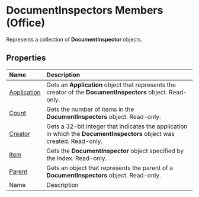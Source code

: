 
# DocumentInspectors Members (Office)
Represents a collection of  **DocumentInspector** objects.

## Properties



|**Name**|**Description**|
|:-----|:-----|
| [Application](ea06ce71-5e18-1af3-2840-f1abeed4fbf1.md)|Gets an  **Application** object that represents the creator of the **DocumentInspectors** object. Read-only.|
| [Count](78116c96-3d3e-2d91-a9a7-0826d16b2da6.md)|Gets the number of items in the  **DocumentInspectors** object. Read-only.|
| [Creator](cd22ea2b-5071-2ee1-abcd-32d7f06535e2.md)|Gets a 32-bit integer that indicates the application in which the  **DocumentInspectors** object was created. Read-only.|
| [Item](9f095ade-0e78-7158-b09e-ff068ebff20b.md)|Gets the  **DocumentInspector** object specified by the index. Read-only.|
| [Parent](0d1f3b49-10ca-844c-6408-82d54842044e.md)|Gets an object that represents the parent of a  **DocumentInspectors** object. Read-only.|
|Name|Description|
